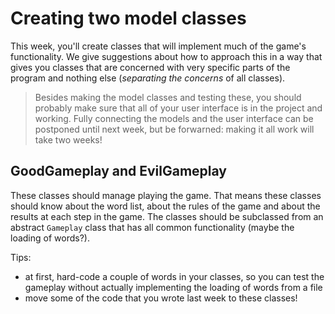 # Creating two model classes

This week, you'll create classes that will implement much of the game's functionality. We give suggestions about how to approach this in a way that gives you classes that are concerned with very specific parts of the program and nothing else (*separating the concerns* of all classes).

> Besides making the model classes and testing these, you should probably make sure that all of your user interface is in the project and working. Fully connecting the models and the user interface can be postponed until next week, but be forwarned: making it all work will take two weeks!

## GoodGameplay and EvilGameplay

These classes should manage playing the game. That means these classes should know about the word list, about the rules of the game and about the results at each step in the game. The classes should be subclassed from an abstract `Gameplay` class that has all common functionality (maybe the loading of words?).

Tips:

- at first, hard-code a couple of words in your classes, so you can test the gameplay without actually implementing the loading of words from a file
- move some of the code that you wrote last week to these classes!



